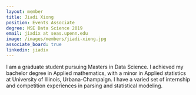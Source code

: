 ```yaml
---
layout: member
title: Jiadi Xiong
position: Events Associate
degree: MSE Data Science 2019
email: jiadix at seas.upenn.edu
image: /images/members/jiadi-xiong.jpg
associate_board: true
linkedin: jiadix
---
```


I am a graduate student pursuing Masters in Data Science. I achieved my bachelor degree in Applied mathematics, with a minor in Applied statistics at University of Illinois, Urbana-Champaign. I have a varied set of internship and competition experiences in parsing and statistical modeling.